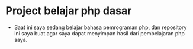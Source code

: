 # Project belajar php dasar 
* Saat ini saya sedang belajar bahasa pemrograman php, dan repository ini saya buat agar saya dapat menyimpan hasil dari pembelajaran php saya.
